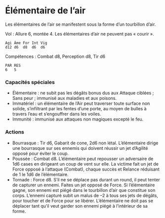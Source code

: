 # Élémentaire de l’air
Les élémentaires de l’air se manifestent sous la forme d’un tourbillon d’air.

Vol : Allure 6, montée 4. Les élémentaires d’air ne peuvent pas « courir ».

	Agi	Âme	For	Int	Vig
	d12	d6	d8	d6	d6

Compétences : Combat d8, Perception d8, Tir d6

	PAR	RES
	6	5

### Capacités spéciales
- Élémentaire : ne subit pas les dégâts bonus dus aux Attaque ciblées ; Sans peur ; immunisé aux maladies et aux poisons.
- Immatériel : un élémentaire de l’Air peut traverser toute surface non solide, s’infiltrant par les fentes d’une porte, au moyen de bulles à travers l’eau et s’engouffrer dans les voiles.
- Immunité : immunisé aux attaques non magiques excepté le feu.

### Actions
- Bourrasque : Tir d6, Gabarit de cone, 2d6 non létal. L’élémentaire dirige une bourrasque sur ses ennemis qui doivent réussir un jet d’Agilité opposé pour éviter le coup.
- Poussée : Combat d8. L’élémentaire peut repousser un adversaire de 1d6 cases en dirigeant un coup de vent sur elle. La victime fait un jet de Force opposé à l’attaque (Combat), chaque succès et Relance réduisant de 1 le 1d6 de l’élémentaire.
- Tornade : Force d8. S’il ne se déplace pas durant un round, il peut tenter de capturer un ennemi. Faites un jet opposé de Force. Si l’élémentaire gagne, son ennemi est piégé dans le tourbillon d’air que constitue son corps. L’ennemi capturé subit un malus de –2 à tous ses jets de dégâts, pour toucher et de Force pour se libérer. L’élémentaire ne doit pas se déplacer tant qu’il veut garder son ennemi piégé à l’intérieur de sa forme.
